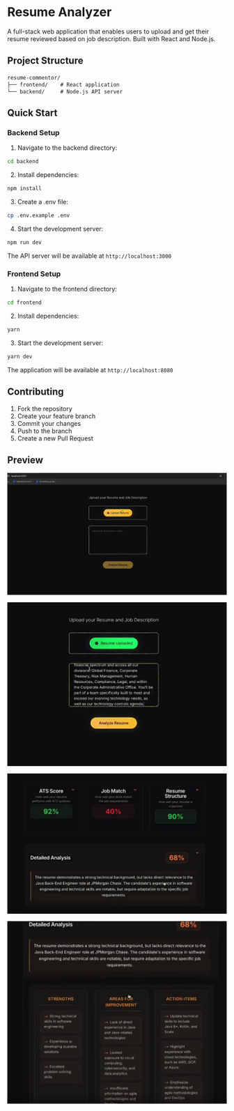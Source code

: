 ﻿# Resume Analyzer

A full-stack web application that enables users to upload and get their resume reviewed based on job description. Built with React and Node.js.

## Project Structure

```
resume-commentor/
├── frontend/    # React application
└── backend/     # Node.js API server
```

## Quick Start

### Backend Setup

1. Navigate to the backend directory:
```bash
cd backend
```

2. Install dependencies:
```bash
npm install
```

3. Create a .env file:
```bash
cp .env.example .env
```

4. Start the development server:
```bash
npm run dev
```

The API server will be available at `http://localhost:3000`

### Frontend Setup

1. Navigate to the frontend directory:
```bash
cd frontend
```

2. Install dependencies:
```bash
yarn
```

3. Start the development server:
```bash
yarn dev
```

The application will be available at `http://localhost:8080`

## Contributing

1. Fork the repository
2. Create your feature branch
3. Commit your changes
4. Push to the branch
5. Create a new Pull Request

## Preview
![Screenshot 1](images/Screenshot%202025-07-17%20220130.png)


![Screenshot 2](images/Screenshot%202025-07-17%20220208.png)


![Screenshot 3](images/Screenshot%202025-07-17%20220224.png)


![Screenshot 4](images/Screenshot%202025-07-17%20220302.png)

